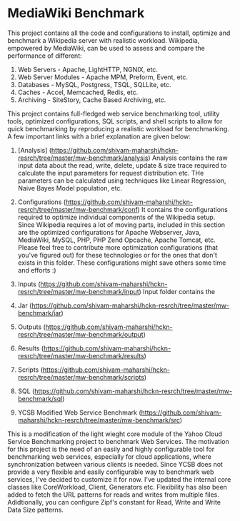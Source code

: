 # MediaWiki Benchmark
This project contains all the code and configurations to install, optimize and benchmark a Wikipedia server with realistic workload. Wikipedia, empowered by MediaWiki, can be used to assess and compare the performance of different:

1. Web Servers - Apache, LightHTTP, NGNIX, etc.
2. Web Server Modules  - Apache MPM, Preform, Event, etc.
3. Databases - MySQL, Postgress, TSQL, SQLLite, etc.
4. Caches - Accel, Memcached, Redis, etc.
5. Archiving - SiteStory, Cache Based Archiving, etc.

This project contains full-fledged web service benchmarking tool, utility tools, optimized configurations, SQL scripts, and shell scripts to allow for quick benchmarking by reproducing a realistic workload for benchmarking. A few important links with a brief explanation are given below:

1. [Analysis] (https://github.com/shivam-maharshi/hckn-resrch/tree/master/mw-benchmark/analysis)
Analysis contains the raw input data about the read, write, delete, update & size trace required to calculate the input parameters for request distribution etc. THe parameters can be calculated using techniques like Linear Regression, Naive Bayes Model population, etc.

2. Configurations (https://github.com/shivam-maharshi/hckn-resrch/tree/master/mw-benchmark/conf)
It contains the configurations required to optimize individual components of the Wikipedia setup. Since Wikipedia requires a lot of moving parts, included in this section are the optimized configurations for Apache Webserver, Java, MediaWiki, MySQL, PHP, PHP Zend Opcache, Apache Tomcat, etc. Please feel free to contribute more optimization configurations (that you've figured out) for these technologies or for the ones that don't exists in this folder. These configurations might save others some time and efforts :)

3. Inputs (https://github.com/shivam-maharshi/hckn-resrch/tree/master/mw-benchmark/input)
Input folder contains the 

4. Jar (https://github.com/shivam-maharshi/hckn-resrch/tree/master/mw-benchmark/jar)

5. Outputs (https://github.com/shivam-maharshi/hckn-resrch/tree/master/mw-benchmark/output)

6. Results (https://github.com/shivam-maharshi/hckn-resrch/tree/master/mw-benchmark/results)

7. Scripts (https://github.com/shivam-maharshi/hckn-resrch/tree/master/mw-benchmark/scripts)

8. SQL (https://github.com/shivam-maharshi/hckn-resrch/tree/master/mw-benchmark/sql)

9. YCSB Modified Web Service Benchmark (https://github.com/shivam-maharshi/hckn-resrch/tree/master/mw-benchmark/src)

This is a modification of the light wieght core module of the Yahoo Cloud Service Benchmarking project to benchmark Web Services. The motivation for this project is the need of an easily and highly configurable tool for benchmarking web services, especially for cloud applications, where synchronization between various clients is needed. Since YCSB does not provide a very flexible and easily configurable way to benchmark web services, I've decided to customize it for now. I've updated the internal core classes like CoreWorkload, Client, Generators etc. Flexibility has also been added to fetch the URL patterns for reads and writes from multiple files. Adidtionally, you can configure Zipf's constant for Read, Write and Write Data Size patterns.
